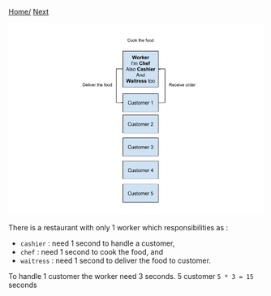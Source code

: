[Home/](https://github.com/harryosmar/go-playground/blob/master/concurrency.md) [Next](https://github.com/harryosmar/go-playground/blob/master/with_concurrency.md)

![restaurant_illustration_without_concurrency](https://github.com/harryosmar/go-playground/blob/master/resources/restaurant_illustration_without_concurrency.png)

There is a restaurant with only 1 worker which responsibilities as : 
- `cashier` : need 1 second to handle a customer, 
- `chef` : need 1 second to cook the food, and 
- `waitress` : need 1 second to deliver the food to customer. 

To handle 1 customer the worker need 3 seconds. 5 customer `5 * 3 = 15` seconds